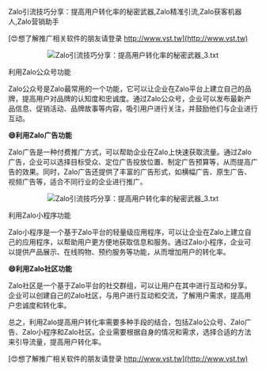 Zalo引流技巧分享：提高用户转化率的秘密武器,Zalo精准引流,Zalo获客机器人,Zalo营销助手

[😍想了解推广相关软件的朋友请登录 http://www.vst.tw](http://www.vst.tw)

 <center><img src="https://vst.tw/MP4/tuiguang/png/5.png" alt="Zalo引流技巧分享：提高用户转化率的秘密武器_3.txt"></center>

利用Zalo公众号功能

Zalo公众号是Zalo最常用的一个功能，它可以让企业在Zalo平台上建立自己的品牌，提高用户对品牌的认知度和忠诚度。通过Zalo公众号，企业可以发布最新产品信息、促销活动、品牌故事等内容，吸引用户进行关注，并鼓励他们与企业进行互动。

**😄利用Zalo广告功能**

Zalo广告是一种付费推广方式，可以帮助企业在Zalo上快速获取流量。通过Zalo广告，企业可以选择目标受众、定位广告投放位置、制定广告预算等，从而提高广告的效果。同时，Zalo广告还提供了丰富的广告形式，如横幅广告、原生广告、视频广告等，适合不同行业的企业进行推广。

 <center><img src="https://vst.tw/MP4/tuiguang/png/7.png" alt="Zalo引流技巧分享：提高用户转化率的秘密武器_3.txt"></center>

利用Zalo小程序功能

Zalo小程序是一个基于Zalo平台的轻量级应用程序，可以让企业在Zalo上建立自己的应用程序，以帮助用户更方便地获取信息和服务。通过Zalo小程序，企业可以提供产品展示、在线购物、预约服务等功能，从而增加用户的转化率。

**😄利用Zalo社区功能**

Zalo社区是一个基于Zalo平台的社交群组，可以让用户在其中进行互动和分享。企业可以创建自己的Zalo社区，与用户进行互动和交流，了解用户需求，提高用户忠诚度和转化率。

总之，利用Zalo提高用户转化率需要多种手段的结合，包括Zalo公众号、Zalo广告、Zalo小程序和Zalo社区。企业需要根据自身的情况和需求，选择合适的方法来引导流量，提高用户转化率。

[😍想了解推广相关软件的朋友请登录 http://www.vst.tw](http://www.vst.tw)



